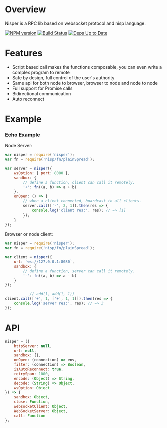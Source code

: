 # Overview

Nisper is a RPC lib based on websocket protocol and nisp language.

[![NPM version](https://badge.fury.io/js/nisper.svg)](http://badge.fury.io/js/nisper) [![Build Status](https://travis-ci.org/ysmood/nisper.svg)](https://travis-ci.org/ysmood/nisper) [![Deps Up to Date](https://david-dm.org/ysmood/nisper.svg?style=flat)](https://david-dm.org/ysmood/nisper)


# Features

- Script based call makes the functions composable, you can even write a complex program to remote
- Safe by design, full control of the user's authority
- Same api for both node to browser, browser to node and node to node
- Full support for Promise calls
- Bidirectional communication
- Auto reconnect

# Example

### Echo Example

Node Server:

```js
var nisper = require('nisper');
var fn = require('nisp/fn/plainSpread');

var server = nisper({
    wsOption: { port: 8080 },
    sandbox: {
        // define a function, client can call it remotely.
        '+': fn((a, b) => a + b)
    },
    onOpen: () => {
        // when a client connected, boardcast to all clients.
        server.call(['-', 2, 1]).then(res => {
            console.log('client res:', res); // => [1]
        });
    }
});

```


Browser or node client:

```js
var nisper = require('nisper');
var fn = require('nisp/fn/plainSpread');

var client = nisper({
    url: `ws://127.0.0.1:8080`,
    sandbox: {
        // define a function, server can call it remotely.
        '-': fn((a, b) => a - b)
    }
});

           // add(1, add(1, 1))
client.call(['+', 1, ['+', 1, 1]]).then(res => {
    console.log('server res:', res); // => 3
});

```

# API

```js
nisper = ({
    httpServer: null,
    url: null,
    sandbox: {},
    onOpen: (connection) => env,
    filter: (connection) => Boolean,
    isAutoReconnect: true,
    retrySpan: 1000,
    encode: (Object) => String,
    decode: (String) => Object,
    wsOption: Object
}) => {
    sandbox: Object,
    close: Function,
    websocketClient: Object,
    WebSocketServer: Object,
    call: Function
};
```
